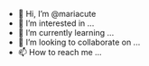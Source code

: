 - 👋 Hi, I’m @mariacute
- 👀 I’m interested in ...
- 🌱 I’m currently learning ...
- 💞️ I’m looking to collaborate on ...
- 📫 How to reach me ...

<!---
mariacute/mariacute is a ✨ special ✨ repository because its `README.md` (this file) appears on your GitHub profile.
You can click the Preview link to take a look at your changes.
--->
